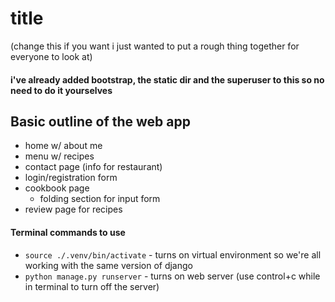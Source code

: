 # title
(change this if you want i just wanted to put a rough thing together for everyone to look at)
#### i've already added bootstrap, the static dir and the superuser to this so no need to do it yourselves
## Basic outline of the web app
- home w/ about me
- menu w/ recipes
- contact page (info for restaurant)
- login/registration form
- cookbook page
	- folding section for input form
- review page for recipes

#### Terminal commands to use
- `source ./.venv/bin/activate` - turns on virtual environment so we're all working with the same version of django
- `python manage.py runserver` - turns on web server (use control+c while in terminal to turn off the server)
